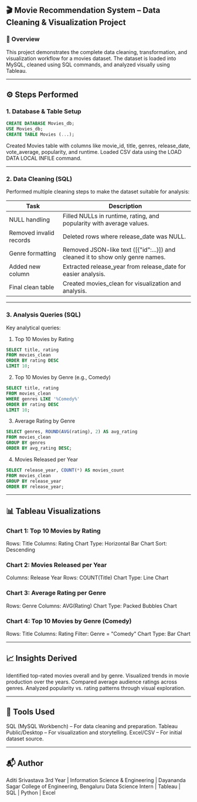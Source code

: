 ## 🎬 Movie Recommendation System – Data Cleaning & Visualization Project

### 📁 Overview

This project demonstrates the complete data cleaning, transformation, and visualization workflow for a movies dataset.
The dataset is loaded into MySQL, cleaned using SQL commands, and analyzed visually using Tableau.

---

## ⚙️ Steps Performed

### 1. Database & Table Setup

```sql
CREATE DATABASE Movies_db;
USE Movies_db;
CREATE TABLE Movies (...);
```

Created Movies table with columns like movie_id, title, genres, release_date, vote_average, popularity, and runtime.
Loaded CSV data using the LOAD DATA LOCAL INFILE command.

---

### 2. Data Cleaning (SQL)

Performed multiple cleaning steps to make the dataset suitable for analysis:

| Task                    | Description                                                                    |
| ----------------------- | ------------------------------------------------------------------------------ |
| NULL handling           | Filled NULLs in runtime, rating, and popularity with average values.           |
| Removed invalid records | Deleted rows where release_date was NULL.                                      |
| Genre formatting        | Removed JSON-like text ([{"id":...}]) and cleaned it to show only genre names. |
| Added new column        | Extracted release_year from release_date for easier analysis.                  |
| Final clean table       | Created movies_clean for visualization and analysis.                           |

---

### 3. Analysis Queries (SQL)

Key analytical queries:

1. Top 10 Movies by Rating

```sql
SELECT title, rating
FROM movies_clean
ORDER BY rating DESC
LIMIT 10;
```

2. Top 10 Movies by Genre (e.g., Comedy)

```sql
SELECT title, rating
FROM movies_clean
WHERE genres LIKE '%Comedy%'
ORDER BY rating DESC
LIMIT 10;
```

3. Average Rating by Genre

```sql
SELECT genres, ROUND(AVG(rating), 2) AS avg_rating
FROM movies_clean
GROUP BY genres
ORDER BY avg_rating DESC;
```

4. Movies Released per Year

```sql
SELECT release_year, COUNT(*) AS movies_count
FROM movies_clean
GROUP BY release_year
ORDER BY release_year;
```

---

## 📊 Tableau Visualizations

### Chart 1: Top 10 Movies by Rating

Rows: Title
Columns: Rating
Chart Type: Horizontal Bar Chart
Sort: Descending

### Chart 2: Movies Released per Year

Columns: Release Year
Rows: COUNT(Title)
Chart Type: Line Chart

### Chart 3: Average Rating per Genre

Rows: Genre
Columns: AVG(Rating)
Chart Type: Packed Bubbles Chart

### Chart 4: Top 10 Movies by Genre (Comedy)

Rows: Title
Columns: Rating
Filter: Genre = "Comedy"
Chart Type: Bar Chart

---

## 📈 Insights Derived

Identified top-rated movies overall and by genre.
Visualized trends in movie production over the years.
Compared average audience ratings across genres.
Analyzed popularity vs. rating patterns through visual exploration.

---

## 🧠 Tools Used

SQL (MySQL Workbench) – For data cleaning and preparation.
Tableau Public/Desktop – For visualization and storytelling.
Excel/CSV – For initial dataset source.

---

## 📬 Author

Aditi Srivastava
3rd Year | Information Science & Engineering | Dayananda Sagar College of Engineering, Bengaluru
Data Science Intern | Tableau | SQL | Python | Excel
